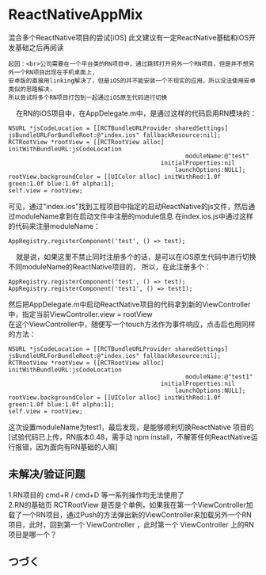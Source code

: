 # ReactNativeAppMix
混合多个ReactNative项目的尝试[iOS]
此文建议有一定ReactNative基础和iOS开发基础之后再阅读

    起因：<br>公司需要在一个平台类的RN项目中，通过跳转打开另外一个RN项目，但是并不想另外一个RN项目出现在手机桌面上,
    安卓版的直接用linking解决了，但是iOS的并不能安装一个不现实的应用，所以没法使用安卓类似的思路解决，
    所以尝试将多个RN项目打包到一起通过iOS原生代码进行切换
    
在RN的iOS项目中，在AppDelegate.m中，是通过这样的代码启用RN模块的：
    
    NSURL *jsCodeLocation = [[RCTBundleURLProvider sharedSettings] jsBundleURLForBundleRoot:@"index.ios" fallbackResource:nil];
    RCTRootView *rootView = [[RCTRootView alloc] initWithBundleURL:jsCodeLocation
                                                      moduleName:@"test"
                                               initialProperties:nil
                                                   launchOptions:NULL];
    rootView.backgroundColor = [[UIColor alloc] initWithRed:1.0f green:1.0f blue:1.0f alpha:1];
    self.view = rootView;
    

可见，通过"index.ios"找到工程项目中指定的启动ReactNative的js文件，然后通过moduleName拿到在启动文件中注册的module信息
在index.ios.js中通过这样的代码来注册moduleName：

    AppRegistry.registerComponent('test', () => test);
    
就是说，如果这里不禁止同时注册多个的话，是可以在iOS原生代码中进行切换不同moduleName的ReactNative项目的，
所以，在此注册多个：

    AppRegistry.registerComponent('test', () => test);
    AppRegistry.registerComponent('test1', () => test1);

然后把AppDelegate.m中启动ReactNative项目的代码拿到新的ViewController中，指定当前ViewController.view = rootView<br>
在这个ViewController中，随便写一个touch方法作为事件响应，点击后也用同样的方法：

    NSURL *jsCodeLocation = [[RCTBundleURLProvider sharedSettings] jsBundleURLForBundleRoot:@"index.ios" fallbackResource:nil];
    RCTRootView *rootView = [[RCTRootView alloc] initWithBundleURL:jsCodeLocation
                                                      moduleName:@"test1"
                                               initialProperties:nil
                                                   launchOptions:NULL];
    rootView.backgroundColor = [[UIColor alloc] initWithRed:1.0f green:1.0f blue:1.0f alpha:1];
    self.view = rootView;

这次设置moduleName为test1，最后发现，是能够顺利切换ReactNative 项目的<br>
[试验代码已上传，RN版本0.48，需手动 npm install，不解答任何ReactNative运行报错，因为面向有RN基础的人嘛]

## 未解决/验证问题
1.RN项目的 cmd+R / cmd+D 等一系列操作均无法使用了<br>
2.RN的基础页 RCTRootView 是否是个单例，如果我在第一个ViewController加载了一个RN项目，通过Push的方法弹出新的ViewController来加载另外一个RN项目，此时，回到第一个 ViewController ，此时第一个 ViewController 上的RN项目是哪一个？

## つづく






 
